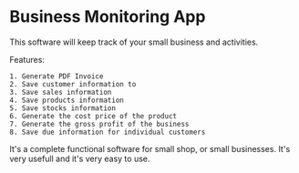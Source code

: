 # Business Monitoring App

This software will keep track of your small business and activities.

Features:

    1. Generate PDF Invoice
    2. Save customer information to
    3. Save sales information
    4. Save products information
    5. Save stocks information
    6. Generate the cost price of the product
    7. Generate the gross profit of the business
    8. Save due information for individual customers

It's a complete functional software for small shop, or small businesses. It's very usefull and it's very easy to use.
 
